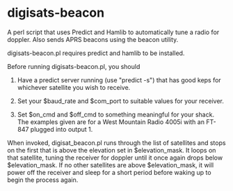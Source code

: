 digisats-beacon
===============

A perl script that uses Predict and Hamlib to automatically tune a radio for doppler. Also sends APRS beacons using the beacon utility.

digisats-beacon.pl requires predict and hamlib to be installed.

Before running digisats-beacon.pl, you should

1) Have a predict server running (use "predict -s") that has good keps for whichever satellite you wish to receive.

2) Set your $baud_rate and $com_port to suitable values for your receiver.

3) Set $on_cmd and $off_cmd to something meaningful for your shack. The examples given are for a West Mountain Radio 4005i with an FT-847 plugged into output 1.

When invoked, digisat_beacon.pl runs through the list of satellites and stops on the first that is above the elevation set in $elevation_mask. It loops on that satellite, tuning the receiver for doppler until it once again drops below $elevation_mask. If no other satellites are above $elevation_mask, it will power off the receiver and sleep for a short period before waking up to begin the process again.
